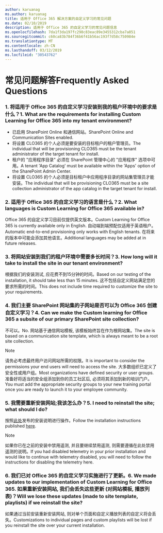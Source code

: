 ```yaml
---
author: karuanag
ms.author: karuanag
title: 适用于 Office 365 解决方案的自定义学习的常见问题
ms.date: 02/10/2019
description: 适用于 Office 365 的自定义学习的常见问题信息
ms.openlocfilehash: 7da1f3da197fc298c83eac89e3455312cba7a851
ms.sourcegitcommit: c60ca83b784f36b6f41b56ac193f7d58c750984e
ms.translationtype: MT
ms.contentlocale: zh-CN
ms.lasthandoff: 03/12/2019
ms.locfileid: "30543762"
---
```

# <a name="frequently-asked-questions"></a><span data-ttu-id="4ed48-103">常见问题解答</span><span class="sxs-lookup"><span data-stu-id="4ed48-103">Frequently Asked Questions</span></span>

### <a name="1-what-are-the-requirements-for-installing-custom-learning-for-office-365-into-my-tenant-environment"></a><span data-ttu-id="4ed48-104">1. 将适用于 Office 365 的自定义学习安装到我的租户环境中的要求是什么？</span><span class="sxs-lookup"><span data-stu-id="4ed48-104">1. What are the requirements for installing Custom Learning for Office 365 into my tenant environment?</span></span>

- <span data-ttu-id="4ed48-105">已启用 SharePoint Online 和通信网站。</span><span class="sxs-lookup"><span data-stu-id="4ed48-105">SharePoint Online and Communication Sites enabled.</span></span>
- <span data-ttu-id="4ed48-106">将设置 CLO365 的个人必须是要安装的目标租户的租户管理员。</span><span class="sxs-lookup"><span data-stu-id="4ed48-106">The individual that will be provisioning CLO365 must be the tenant administrator of the target tenant for install.</span></span>
- <span data-ttu-id="4ed48-107">租户的 "应用程序目录" 必须在 SharePoint 管理中心的 "应用程序" 选项中可用。</span><span class="sxs-lookup"><span data-stu-id="4ed48-107">A tenant 'App Catalog' must be available within the 'Apps' option of the SharePoint Admin Center.</span></span>
- <span data-ttu-id="4ed48-108">将设置 CLO365 的个人必须是目标租户中应用程序目录的网站集管理员才能安装。</span><span class="sxs-lookup"><span data-stu-id="4ed48-108">The individual that will be provisioning CLO365 must be a site collection administrator of the app catalog in the target tenant for install.</span></span>

### <a name="2-what-languages-is-custom-learning-for-office-365-available-in"></a><span data-ttu-id="4ed48-109">2. 适用于 Office 365 的自定义学习的语言是什么？</span><span class="sxs-lookup"><span data-stu-id="4ed48-109">2. What languages is Custom Learning for Office 365 available in?</span></span>

<span data-ttu-id="4ed48-110">Office 365 的自定义学习目前仅提供英文版本。</span><span class="sxs-lookup"><span data-stu-id="4ed48-110">Custom Learning for Office 365 is currently available only in English.</span></span> <span data-ttu-id="4ed48-111">自动端到端预配仅适用于英语租户。</span><span class="sxs-lookup"><span data-stu-id="4ed48-111">Automatic end-to-end provisioning only works with English tenants.</span></span> <span data-ttu-id="4ed48-112">在将来的版本中可能会添加其他语言。</span><span class="sxs-lookup"><span data-stu-id="4ed48-112">Additional languages may be added at in future releases.</span></span>

### <a name="3-how-long-will-it-take-to-install-the-site-in-our-tenant-environment"></a><span data-ttu-id="4ed48-113">3. 将网站安装到我们的租户环境中需要多长时间？</span><span class="sxs-lookup"><span data-stu-id="4ed48-113">3. How long will it take to install the site in our tenant environment?</span></span>

<span data-ttu-id="4ed48-114">根据我们的安装测试, 应花费不到15分钟的时间。</span><span class="sxs-lookup"><span data-stu-id="4ed48-114">Based on our testing of the installation, it should take less than 15 minutes.</span></span> <span data-ttu-id="4ed48-115">这不包括自定义网站满足您的要求所需的时间。</span><span class="sxs-lookup"><span data-stu-id="4ed48-115">This does not include time required to customize the site to your requirements.</span></span>

### <a name="4-can-we-make-the-custom-learning-for-office-365-a-subsite-of-our-primary-sharepoint-site-collection"></a><span data-ttu-id="4ed48-116">4. 我们主要 SharePoint 网站集的子网站是否可以为 Office 365 创建自定义学习？</span><span class="sxs-lookup"><span data-stu-id="4ed48-116">4. Can we make the Custom learning for Office 365 a subsite of our primary SharePoint site collection?</span></span>

<span data-ttu-id="4ed48-117">不可以。</span><span class="sxs-lookup"><span data-stu-id="4ed48-117">No.</span></span> <span data-ttu-id="4ed48-118">网站基于通信网站模板, 该模板始终旨在作为根网站集。</span><span class="sxs-lookup"><span data-stu-id="4ed48-118">The site is based on a communication site template, which is always meant to be a root site collection.</span></span>

> [!NOTE]
> <span data-ttu-id="4ed48-119">请务必考虑最终用户访问网站所需的权限。</span><span class="sxs-lookup"><span data-stu-id="4ed48-119">It is important to consider the permissions your end users will need to access the site.</span></span> <span data-ttu-id="4ed48-120">大多数组织已定义了安全性或用户组。</span><span class="sxs-lookup"><span data-stu-id="4ed48-120">Most organizations have defined security or user groups.</span></span> <span data-ttu-id="4ed48-121">准备好将适当的安全组添加到你的员工社区后, 必须将其添加到新的培训门户。</span><span class="sxs-lookup"><span data-stu-id="4ed48-121">You must add the appropriate security groups to your new training portal once you are ready to launch it to your employee community.</span></span>

### <a name="5-i-need-to-reinstall-the-site-what-should-i-do"></a><span data-ttu-id="4ed48-122">5. 我需要重新安装网站;我该怎么办？</span><span class="sxs-lookup"><span data-stu-id="4ed48-122">5. I need to reinstall the site; what should I do?</span></span>

<span data-ttu-id="4ed48-123">按照[此处](custom_provision.md)发布的安装说明进行操作。</span><span class="sxs-lookup"><span data-stu-id="4ed48-123">Follow the installation instructions published [here](custom_provision.md).</span></span>

> [!NOTE]
> <span data-ttu-id="4ed48-124">如果你已在之前的安装中禁用遥测, 并且要继续禁用遥测, 则需要遵循在此处禁用遥测的说明。</span><span class="sxs-lookup"><span data-stu-id="4ed48-124">If you had disabled telemetry in your prior installation and would like to continue with telemetry disabled, you will need to follow the instructions for disabling the telemetry here.</span></span>

### <a name="6-we-made-updates-to-our-implementation-of-custom-learning-for-office-365-will-we-lose-these-updates-made-to-site-template-playlists-if-we-reinstall-the-site"></a><span data-ttu-id="4ed48-125">6. 我们已对 Office 365 的自定义学习实施进行了更新。</span><span class="sxs-lookup"><span data-stu-id="4ed48-125">6. We made updates to our implementation of Custom Learning for Office 365.</span></span> <span data-ttu-id="4ed48-126">如果重新安装网站, 我们会丢失这些更新 (对网站模板, 播放列表)？</span><span class="sxs-lookup"><span data-stu-id="4ed48-126">Will we lose these updates (made to site template, playlists) if we reinstall the site?</span></span>

<span data-ttu-id="4ed48-127">如果通过当前安装重新安装网站, 则对单个页面和自定义播放列表的自定义将会丢失。</span><span class="sxs-lookup"><span data-stu-id="4ed48-127">Customizations to individual pages and custom playlists will be lost if you reinstall the site over your current installation.</span></span>  